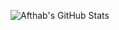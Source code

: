 ![Afthab's GitHub Stats](https://github-readme-stats.vercel.app/api?username=afthab123456&show_icons=true&count_private=true&theme=radical)


